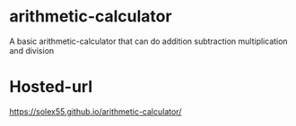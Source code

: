 # arithmetic-calculator
A basic arithmetic-calculator that can do addition subtraction multiplication and division 

# Hosted-url
https://solex55.github.io/arithmetic-calculator/
